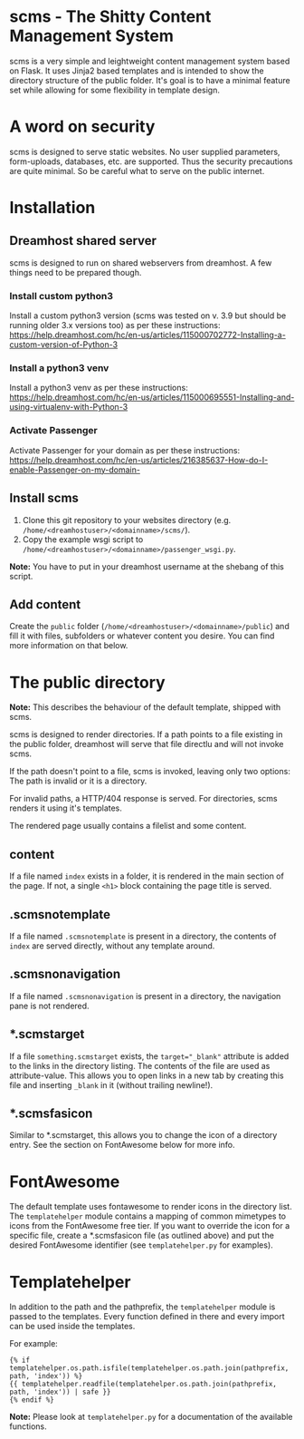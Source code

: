 scms - The Shitty Content Management System
===========================================

scms is a very simple and leightweight content management system based on Flask.
It uses Jinja2 based templates and is intended to show the directory structure of the public folder. It's goal is to have a minimal feature set while allowing for some flexibility in template design.

# A word on security
scms is designed to serve static websites. No user supplied parameters, form-uploads, databases, etc. are supported. Thus the security precautions are quite minimal. So be careful what to serve on the public internet.

# Installation
## Dreamhost shared server
scms is designed to run on shared webservers from dreamhost.
A few things need to be prepared though.

### Install custom python3
Install a custom python3 version (scms was tested on v. 3.9 but should be running older 3.x versions too) as per these instructions: https://help.dreamhost.com/hc/en-us/articles/115000702772-Installing-a-custom-version-of-Python-3

### Install a python3 venv
Install a python3 venv as per these instructions:
https://help.dreamhost.com/hc/en-us/articles/115000695551-Installing-and-using-virtualenv-with-Python-3

### Activate Passenger
Activate Passenger for your domain as per these instructions: https://help.dreamhost.com/hc/en-us/articles/216385637-How-do-I-enable-Passenger-on-my-domain-

## Install scms
1. Clone this git repository to your websites directory (e.g. `/home/<dreamhostuser>/<domainname>/scms/`).
2. Copy the example wsgi script to `/home/<dreamhostuser>/<domainname>/passenger_wsgi.py`.

__Note:__ You have to put in your dreamhost username at the shebang of this script.

## Add content
Create the `public` folder (`/home/<dreamhostuser>/<domainname>/public`) and fill it with files, subfolders or whatever content you desire. You can find more information on that below.

# The public directory
__Note:__ This describes the behaviour of the default template, shipped with scms.

scms is designed to render directories. If a path points to a file existing in the public folder, dreamhost will serve that file directlu and will not invoke scms.

If the path doesn't point to a file, scms is invoked, leaving only two options: The path is invalid or it is a directory.

For invalid paths, a HTTP/404 response is served.
For directories, scms renders it using it's templates.

The rendered page usually contains a filelist and some content.

## content
If a file named `index` exists in a folder, it is rendered in the main section of the page. If not, a single `<h1>` block containing the page title is served.

## .scmsnotemplate
If a file named `.scmsnotemplate` is present in a directory, the contents of `index` are served directly, without any template around.

## .scmsnonavigation
If a file named `.scmsnonavigation` is present in a directory, the navigation pane is not rendered.

## *.scmstarget
If a file `something.scmstarget` exists, the `target="_blank"` attribute is added to the links in the directory listing. The contents of the file are used as attribute-value. This allows you to open links in a new tab by creating this file and inserting `_blank` in it (without trailing newline!).

## *.scmsfasicon
Similar to *.scmstarget, this allows you to change the icon of a directory entry. See the section on FontAwesome below for more info.

# FontAwesome
The default template uses fontawesome to render icons in the directory list. The `templatehelper` module contains a mapping of common mimetypes to icons from the FontAwesome free tier.
If you want to override the icon for a specific file, create a *.scmsfasicon file (as outlined above) and put the desired FontAwesome identifier (see `templatehelper.py` for examples).

# Templatehelper
In addition to the path and the pathprefix, the `templatehelper` module is passed to the templates. Every function defined in there and every import can be used inside the templates.

For example:
```
{% if templatehelper.os.path.isfile(templatehelper.os.path.join(pathprefix, path, 'index')) %}
{{ templatehelper.readfile(templatehelper.os.path.join(pathprefix, path, 'index')) | safe }}
{% endif %}
```

__Note:__ Please look at `templatehelper.py` for a documentation of the available functions.
